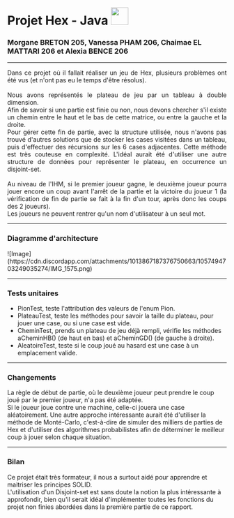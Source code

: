 # Projet Hex - Java <img src="https://media.giphy.com/media/WFZvB7VIXBgiz3oDXE/giphy.gif" width="40">
### Morgane BRETON 205, Vanessa PHAM 206, Chaimae EL MATTARI 206 et Alexia BENCE 206

---

<article style="text-align: justify">
    Dans ce projet où il fallait réaliser un jeu de Hex, plusieurs problèmes ont été vus (et n'ont pas eu le temps d'être résolus). <br /><br />
    Nous avons représentés le plateau de jeu par un tableau à double dimension. <br />
    Afin de savoir si une partie est finie ou non, nous devons chercher s'il existe un chemin entre le haut et le bas de cette matrice, ou entre la gauche et la droite. <br/>
    Pour gérer cette fin de partie, avec la structure utilisée, nous n'avons pas trouvé d'autres solutions
    que de stocker les cases visitées dans un tableau, puis d'effectuer des récursions sur les 6 cases adjacentes.
    Cette méthode est très couteuse en complexité.
    L'idéal aurait été d'utiliser une autre structure de données pour représenter le plateau, en occurrence un disjoint-set.<br /><br />
    Au niveau de l'IHM, si le premier joueur gagne, le deuxième joueur pourra jouer encore un coup avant l'arrêt de la partie et la victoire du joueur 1
    (la vérification de fin de partie se fait à la fin d'un tour, après donc les coups des 2 joueurs). <br/>
    Les joueurs ne peuvent rentrer qu'un nom d'utilisateur à un seul mot.
</article>

---

<h3>Diagramme d'architecture</h3>
![Image](https://cdn.discordapp.com/attachments/1013867187376750663/1057494703249035274/IMG_1575.png)

---

<h3>Tests unitaires</h3>
<ul>
    <li>
    PionTest, teste l'attribution des valeurs de l'enum Pion.
    </li>
    <li>
    PlateauTest, teste les méthodes pour savoir la taille du plateau, pour jouer une case, ou si une case est vide.
    </li>
    <li>
    CheminTest, prends un plateau de jeu déjà rempli, vérifie les méthodes aCheminHB() (de haut en bas) et aCheminGD() (de gauche à droite).
    </li>
    <li>
    AleatoireTest, teste si le coup joué au hasard est une case à un emplacement valide.
    </li>
</ul>

---
<h3> Changements </h3>
<p>La règle de début de partie, où le deuxième joueur peut prendre le coup joué par le premier joueur, n'a pas été adaptée.
<br/>
Si le joueur joue contre une machine, celle-ci jouera une case aléatoirement.
Une autre approche intéressante aurait été d'utiliser la méthode de Monté-Carlo, c'est-à-dire de simuler des milliers de parties de Hex
et d'utiliser des algorithmes probabilistes afin de déterminer le meilleur coup à jouer selon chaque situation.
</p>

---
<h3>Bilan</h3>
<p>
Ce projet était très formateur, il nous a surtout aidé pour apprendre et maitriser les principes SOLID. <br/>
L'utilisation d'un Disjoint-set est sans doute la notion la plus intéressante à approfondir, bien qu'il serait idéal d'implémenter
toutes les fonctions du projet non finies abordées dans la première partie de ce rapport.
</p>